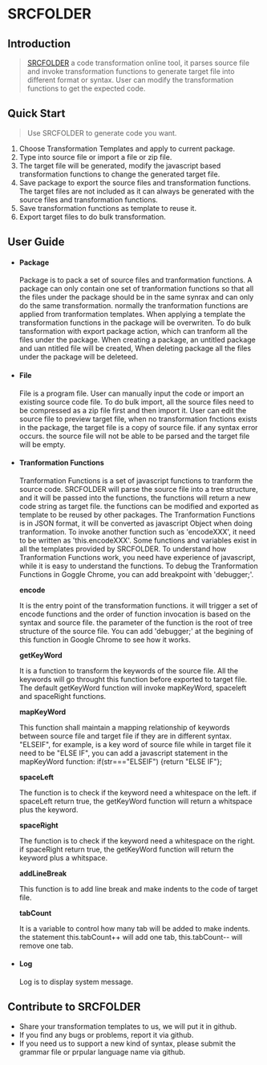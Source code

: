 SRCFOLDER
=============

Introduction
------------

>[SRCFOLDER](http://scrfolder.com) a code transformation online tool, it parses source file and invoke transformation functions to generate target file into different format or syntax. User can modify the transformation functions to get the expected code.   

Quick Start
-----------

>Use SRCFOLDER to generate code you want.

1. Choose Transformation Templates and apply to current package. 
2. Type into source file or import a file or zip file.
3. The target file will be generated, modify the javascript based transformation functions to change the generated target file. 
4. Save package to export the source files and transformation functions. The target files are not included as it can always be generated with the source files and transformation functions. 
5. Save transformation functions as template to reuse it.
6. Export target files to do bulk transformation.

User Guide
----------

* #### Package 
 
  Package is to pack a set of source files and tranformation functions. A package can only contain one set of tranformation functions so that all the files under the package should be in the same synrax and can only do the same transformation. normally the tranformation functions are applied from tranformation templates. When applying a template the transformation functions in the package will be overwriten. To do bulk tansformation with export package action, which can tranform all the files under the package. When creating a package, an untitled package and uan ntitled file will be created, When deleting package all the files under the package will be deleteed.

* #### File 
 
  File is a program file. User can manually input the code or import an existing source code file. To do bulk import, all the source files need to be compressed as a zip file first and then import it. User can edit the source file to preview target file, when no transformation fnctions exists in the package, the target file is a copy of source file. if any syntax error occurs. the source file will not be able to be parsed and the target file will be empty.

* #### Tranformation Functions 
 
  Tranformation Functions is a set of javascript functions to tranform the source code. SRCFOLDER will parse the source file into a tree structure, and it will be passed into the functions, the functions will return a new code string as target file. the functions can be modified and exported as template to be reused by other packages. 
The Tranformation Functions is in JSON format, it will be converted as javascript Object when doing tranformation. To invoke another function such as 'encodeXXX', it need to be written as 'this.encodeXXX'. Some functions and variables exist in all the templates provided by SRCFOLDER. To understand how Tranformation Functions work, you need have experience of javascript, while it is easy to understand the functions. To debug the Tranformation Functions in Goggle Chrome, you can add breakpoint with 'debugger;'.

  **encode**

  It is the entry point of the transformation functions. it will trigger a set of encode functions and the order of function invocation is based on the syntax and source file. the parameter of the function is the root of tree structure of the source file. You can add 'debugger;' at the begining of this function in Google Chrome to see how it works.
  
  **getKeyWord**

  It is a function to transform the keywords of the source file. All the keywords will go throught this function before exported to target file. The default getKeyWord function will invoke mapKeyWord, spaceleft and spaceRight functions.
  
  **mapKeyWord**
  
  This function shall maintain a mapping relationship of keywords between source file and target file if they are in different syntax. "ELSEIF", for example, is a key word of source file while in target file it need to be "ELSE IF", you can add a javascript statement in the mapKeyWord function: if(str==="ELSEIF") {return "ELSE IF"};

  **spaceLeft**
  
  The function is to check if the keyword need a whitespace on the left. if spaceLeft return true, the getKeyWord function will return a whitspace plus the keyword.
  
  **spaceRight**
  
  The function is to check if the keyword need a whitespace on the right. if spaceRight return true, the getKeyWord function will return the keyword plus a whitspace.
  
  **addLineBreak**
  
  This function is to add line break and make indents to the code of target file. 
  
  **tabCount**
  
  It is a variable to control how many tab will be added to make indents. the statement this.tabCount++ will add one tab, this.tabCount-- will remove one tab.

* #### Log  
 
  Log is to display system message.

Contribute to SRCFOLDER
---------------------------

* Share your transformation templates to us, we will put it in github.
* If you find any bugs or problems, report it via github.
* If you need us to support a new kind of syntax, please submit the grammar file or prpular language name via github.
 
